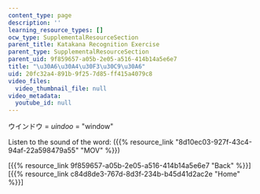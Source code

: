 ```yaml
---
content_type: page
description: ''
learning_resource_types: []
ocw_type: SupplementalResourceSection
parent_title: Katakana Recognition Exercise
parent_type: SupplementalResourceSection
parent_uid: 9f859657-a05b-2e05-a516-414b14a5e6e7
title: "\u30A6\u30A4\u30F3\u30C9\u30A6"
uid: 20fc32a4-891b-9f25-7d85-ff415a4079c8
video_files:
  video_thumbnail_file: null
video_metadata:
  youtube_id: null
---
```


ウインドウ = _uindoo_ = "window"

Listen to the sound of the word: ({{% resource_link "8d10ec03-927f-43c4-94af-22a598479a55" "MOV" %}})

  
\[{{% resource_link 9f859657-a05b-2e05-a516-414b14a5e6e7 "Back" %}}\]  
\[{{% resource_link c84d8de3-767d-8d3f-234b-b45d41d2ac2e "Home" %}}\]